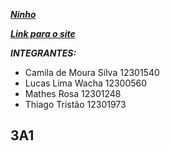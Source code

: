 <a href="https://www.figma.com/design/12h2biXwM44raaOLk5Fea5/Untitled?node-id=0-1&p=f&t=XHIvR8AcQq844Dj9-0"> ***Ninho*** </a>

<a href="https://ninho-saudemental.github.io/Ninho-Site">***Link para o site*** </a>

***INTEGRANTES:***
- Camila de Moura Silva 12301540
- Lucas Lima Wacha 12300560
- Mathes Rosa 12301248
- Thiago Tristão 12301973

<h2>3A1</h2>

